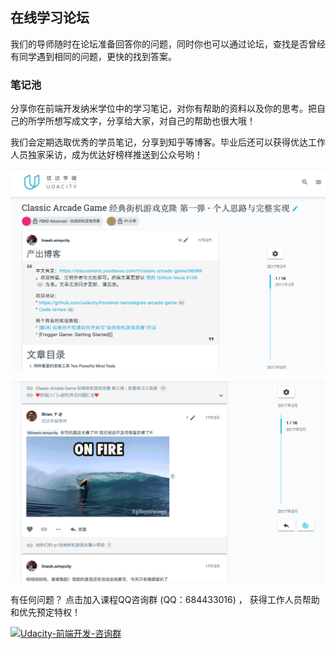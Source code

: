 ## 在线学习论坛

我们的导师随时在论坛准备回答你的问题，同时你也可以通过论坛，查找是否曾经有同学遇到相同的问题，更快的找到答案。

### 笔记池
分享你在前端开发纳米学位中的学习笔记，对你有帮助的资料以及你的思考。把自己的所学所想写成文字，分享给大家，对自己的帮助也很大哦！

我们会定期选取优秀的学员笔记，分享到知乎等博客。毕业后还可以获得优达工作人员独家采访，成为优达好榜样推送到公众号哟！



![街机游戏克隆项目分享](fend-advanced-p1.png)



![街机游戏克隆项目分享2](fend-advanced-p1-conti.png)





有任何问题？ 点击加入课程QQ咨询群 (QQ：684433016) ， 获得工作人员帮助和优先预定特权！

[![Udacity-前端开发-咨询群](https://pub.idqqimg.com/wpa/images/group.png)](http://shang.qq.com/wpa/qunwpa?idkey=d798833f114f51d338c2c576b5d140deb4a90672a6e70491b034ce3a916d9c89)